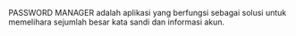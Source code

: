 PASSWORD MANAGER adalah aplikasi yang berfungsi sebagai solusi untuk memelihara sejumlah besar kata sandi dan informasi akun.
